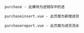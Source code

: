 ```
purchase - 此模块为进销存中的进
```

```
purchaseinsert.vue - 此页面为新增进货
```

```
purchasereport.vue - 此页面为进货流水
```